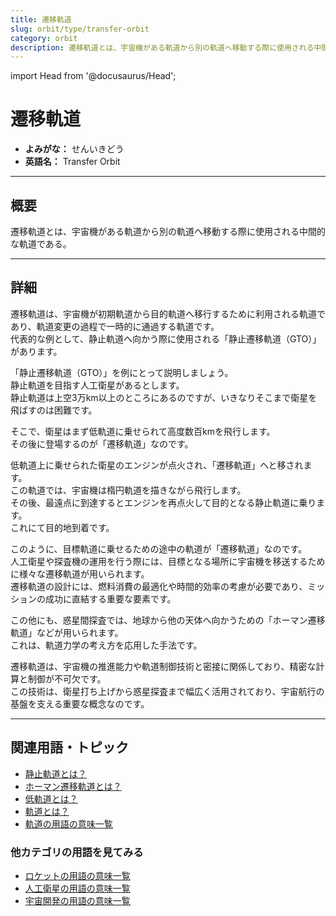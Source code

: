 ```yaml
---
title: 遷移軌道
slug: orbit/type/transfer-orbit
category: orbit
description: 遷移軌道とは、宇宙機がある軌道から別の軌道へ移動する際に使用される中間的な軌道である。
---
```


import Head from '@docusaurus/Head';

<Head>
  <script type="application/ld+json">
    {`{
      "@context": "https://schema.org",
      "@type": "DefinedTerm",
      "name": "遷移軌道",
      "inDefinedTermSet": "https://www.space-portal.org",
      "termCode": "orbit/type/transfer-orbit",
      "description": "遷移軌道とは、宇宙機がある軌道から別の軌道へ移動する際に使用される中間的な軌道である。",
      "url": "https://www.space-portal.org/docs/orbit/type/transfer-orbit"
    }`}
  </script>
</Head>

# 遷移軌道

- **よみがな：** せんいきどう  
- **英語名：** Transfer Orbit  

---

## 概要

遷移軌道とは、宇宙機がある軌道から別の軌道へ移動する際に使用される中間的な軌道である。

---

## 詳細

遷移軌道は、宇宙機が初期軌道から目的軌道へ移行するために利用される軌道であり、軌道変更の過程で一時的に通過する軌道です。  
代表的な例として、静止軌道へ向かう際に使用される「静止遷移軌道（GTO）」があります。  

「静止遷移軌道（GTO）」を例にとって説明しましょう。  
静止軌道を目指す人工衛星があるとします。  
静止軌道は上空3万km以上のところにあるのですが、いきなりそこまで衛星を飛ばすのは困難です。  

そこで、衛星はまず低軌道に乗せられて高度数百kmを飛行します。  
その後に登場するのが「遷移軌道」なのです。  

低軌道上に乗せられた衛星のエンジンが点火され、「遷移軌道」へと移されます。  
この軌道では、宇宙機は楕円軌道を描きながら飛行します。  
その後、最遠点に到達するとエンジンを再点火して目的となる静止軌道に乗ります。  
これにて目的地到着です。  

このように、目標軌道に乗せるための途中の軌道が「遷移軌道」なのです。  
人工衛星や探査機の運用を行う際には、目標となる場所に宇宙機を移送するために様々な遷移軌道が用いられます。  
遷移軌道の設計には、燃料消費の最適化や時間的効率の考慮が必要であり、ミッションの成功に直結する重要な要素です。  

この他にも、惑星間探査では、地球から他の天体へ向かうための「ホーマン遷移軌道」などが用いられます。  
これは、軌道力学の考え方を応用した手法です。  

遷移軌道は、宇宙機の推進能力や軌道制御技術と密接に関係しており、精密な計算と制御が不可欠です。  
この技術は、衛星打ち上げから惑星探査まで幅広く活用されており、宇宙航行の基盤を支える重要な概念なのです。

---

## 関連用語・トピック

- [静止軌道とは？](docs/orbit/type/geostationary-orbit)  
- [ホーマン遷移軌道とは？](docs/orbit/type/hohmann-transfer-orbit)  
- [低軌道とは？](docs/orbit/type/low-earth-orbit)  
- [軌道とは？](docs/orbit/orbit)
- [軌道の用語の意味一覧](docs/category/orbit)

### 他カテゴリの用語を見てみる
- [ロケットの用語の意味一覧](docs/category/rocket)
- [人工衛星の用語の意味一覧](docs/category/satellite)
- [宇宙開発の用語の意味一覧](docs/category/glossary)
